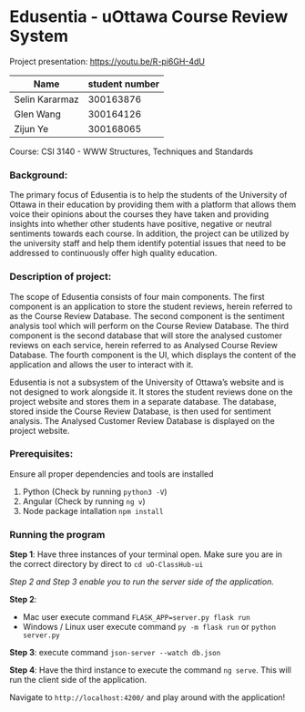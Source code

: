 # Edusentia - uOttawa Course Review System
Project presentation: https://youtu.be/R-pi6GH-4dU 

|Name|student number|
|---|---|
|Selin Kararmaz|300163876|
|Glen Wang|300164126|
|Zijun Ye|300168065|

Course: CSI 3140 - WWW Structures, Techniques and Standards

### Background:
The primary focus of Edusentia is to help the students of the University of Ottawa in their education by providing them with a platform that allows them voice their opinions about the courses they have taken and providing insights into whether other students have positive, negative or neutral sentiments towards each course. In addition, the project can be utilized by the university staff and help them identify potential issues that need to be addressed to continuously offer high quality education.

### Description of project:
The scope of Edusentia consists of four main components. The first component is an application to store the student reviews, herein referred to as the Course Review Database. The second component is the sentiment analysis tool which will perform on the Course Review Database. The third component is the second database that will store the analysed customer reviews on each service, herein referred to as Analysed Course Review Database. The fourth component is the UI, which displays the content of the application and allows the user to interact with it.

Edusentia is not a subsystem of the University of Ottawa’s website and is not designed to work alongside it. It stores the student reviews done on the project website and stores them in a separate database. The database, stored inside the Course Review Database, is then used for sentiment analysis. The Analysed Customer Review Database is displayed on the project website.

### Prerequisites:
Ensure all proper dependencies and tools are installed
1. Python (Check by running `python3 -V`)
2. Angular (Check by running `ng v`)
3. Node package intallation ```npm install```

### Running the program

**Step 1**: Have three instances of your terminal open. Make sure you are in the correct directory by direct to ```cd uO-ClassHub-ui```

*Step 2  and Step 3 enable you to run the server side of the application.*

**Step 2**: 
  - Mac user execute command ```FLASK_APP=server.py flask run```
  - Windows / Linux user execute command ```py -m flask run``` or ```python server.py```
    
**Step 3**: execute command ```json-server --watch db.json```

**Step 4**: Have the third instance to execute the command `ng serve`. This will run the client side of the application.

Navigate to `http://localhost:4200/` and play around with the application! 
